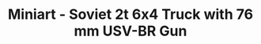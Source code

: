---
layout: product
title: "Miniart - Soviet 2t 6x4 Truck with 76 mm USV-BR Gun"
price: "TBA" 
desc: "N/A"
img_path: "/assets/img/MI35272.jpg"
brand: "N/A"
available: false
special_offer: false
new: false
soon: false
cat: "010000"
subcat: "010100"
subsubcat: "0N/A"
sifra: "MI35272"
---